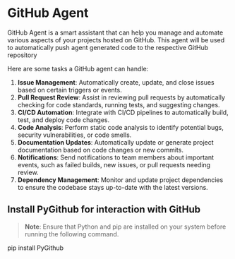 # GitHub Agent

GitHub Agent is a smart assistant that can help you manage and automate various aspects of your projects hosted on GitHub.
This agent will be used to automatically push agent generated code to the respective GitHub repository 

Here are some tasks a GitHub agent can handle:

1. **Issue Management**: Automatically create, update, and close issues based on certain triggers or events.
2. **Pull Request Review**: Assist in reviewing pull requests by automatically checking for code standards, running tests, and suggesting changes.
3. **CI/CD Automation**: Integrate with CI/CD pipelines to automatically build, test, and deploy code changes.
4. **Code Analysis**: Perform static code analysis to identify potential bugs, security vulnerabilities, or code smells.
5. **Documentation Updates**: Automatically update or generate project documentation based on code changes or new commits.
6. **Notifications**: Send notifications to team members about important events, such as failed builds, new issues, or pull requests needing review.
7. **Dependency Management**: Monitor and update project dependencies to ensure the codebase stays up-to-date with the latest versions.

## Install PyGithub for interaction with GitHub
> **Note**: Ensure that Python and pip are installed on your system before running the following command.

pip install PyGithub
